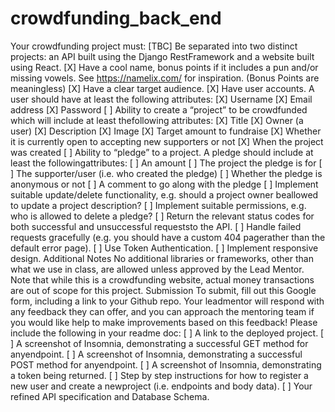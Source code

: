 # crowdfunding_back_end

Your crowdfunding project must:
[TBC] Be separated into two distinct projects: an API built using the Django RestFramework and a website built using React.
[X] Have a cool name, bonus points if it includes a pun and/or missing vowels. See https://namelix.com/ for inspiration. (Bonus Points are meaningless)
[X] Have a clear target audience.
[X] Have user accounts. A user should have at least the following attributes:
    [X] Username
    [X] Email address
    [X] Password
[ ] Ability to create a “project” to be crowdfunded which will include at least thefollowing attributes:
    [X] Title
    [X] Owner (a user)
    [X] Description
    [X] Image
    [X] Target amount to fundraise
    [X] Whether it is currently open to accepting new supporters or not
    [X] When the project was created
[ ] Ability to “pledge” to a project. A pledge should include at least the followingattributes:
    [ ] An amount
    [ ] The project the pledge is for
    [ ] The supporter/user (i.e. who created the pledge)
    [ ] Whether the pledge is anonymous or not
    [ ] A comment to go along with the pledge
[ ] Implement suitable update/delete functionality, e.g. should a project owner beallowed to update a project description?
[ ] Implement suitable permissions, e.g. who is allowed to delete a pledge?
[ ] Return the relevant status codes for both successful and unsuccessful requeststo the API.
[ ] Handle failed requests gracefully (e.g. you should have a custom 404 pagerather than the default error page).
[ ] Use Token Authentication.
[ ] Implement responsive design.
Additional Notes
No additional libraries or frameworks, other than what we use in class, are allowed unless approved by the Lead Mentor.
Note that while this is a crowdfunding website, actual money transactions are out of scope for this project.
Submission
To submit, fill out this Google form, including a link to your Github repo. Your leadmentor will respond with any feedback they can offer, and you can approach the mentoring team if you would like help to make improvements based on this feedback!
Please include the following in your readme doc:
[ ] A link to the deployed project.
[ ] A screenshot of Insomnia, demonstrating a successful GET method for anyendpoint.
[ ] A screenshot of Insomnia, demonstrating a successful POST method for anyendpoint.
[ ] A screenshot of Insomnia, demonstrating a token being returned.
[ ] Step by step instructions for how to register a new user and create a newproject (i.e. endpoints and body data).
[ ] Your refined API specification and Database Schema.
